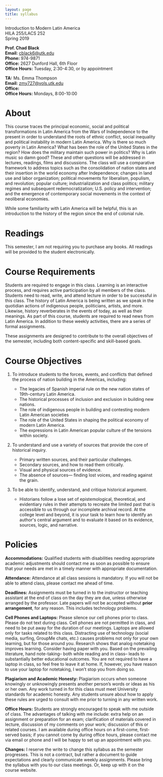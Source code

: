 ```yaml
---
layout: page
title: syllabus
---
```



Introduction to Modern Latin America  
HILA 255/LACS 252  
Spring 2019  

**Prof. Chad Black**  
**Email:** cblack6@utk.edu  
**Phone:** 974-9871  
**Office:** 2627 Dunford Hall, 6th Floor  
**Office Hours:** Tuesday, 2:30-4:30, or by appointment  


**TA:** Ms. Emma Thompson  
**Email:** zmy727@vols.utk.edu  
**Office:**  
**Office Hours:** Mondays, 8:00-10:00  


# About

This course traces the principal economic, social and political transformations
in Latin America from the Wars of Independence to the present in order to
understand the roots of ethnic conflict, social inequality and political
instability in modern Latin America. Why is there so much poverty in Latin
America? What has been the role of the United States in the region? How does
the military maintain such power in politics? Why is Latin music so damn good?
These and other questions will be addressed in lectures, readings, films and
discussions. The class will use a comparative framework to address topics such
as the consolidation of nation states and their insertion in the world economy
after Independence; changes in land use and labor organization; political
movements for liberalism, populism, and revolution; popular culture;
industrialization and class politics; military regimes and subsequent
redemocratization; U.S. policy and intervention; and the emergence of
contemporary social movements in the context of neoliberal economies.

While some familiarity with Latin America will be helpful, this is an
introduction to the history of the region since the end of colonial rule. 

# Readings

This semester, I am not requiring you to purchase any books. All readings will
be provided to the student electronically.

# Course Requirements

Students are required to engage in this class. Learning is an interactive
process, and requires active participation by all members of the class.
Students need to read, write, and attend lecture in order to be successful in
this class. The history of Latin America is being written as we
speak in the quotidian actions of indigenous people, politicians, artists, and more.
Likewise, history reverberates in the events of today, as well as their
meanings. As part of this course, students are required to read news from Latin
America. In addition to these weekly activities, there are a series of formal assignments. 


These assignments are designed to contribute to the overall objectives of the
semester, including both content-specific and skill-based goals. 

# Course Objectives

1. To introduce students to the forces, events, and conflicts that defined the
   process of nation building in the Americas, including:
   * The legacies of Spanish imperial rule on the new nation states of 19th-century Latin America. 
   * The historical processes of inclusion and exclusion in building new nations.
   * The role of indigenous people in building and contesting modern Latin American societies
   * The role of the United States in shaping the political economy of modern Latin America.
   * The expressions in Latin American popular culture of the tensions within society.


2. To understand and use a variety of sources that provide the core of historical inquiry.
   * Primary written sources, and their particular challenges.
   * Secondary sources, and how to read them critically.
   * Visual and physical sources of evidence.
   * The absence of sources— finding lost voices, and reading against the grain.


3. To be able to identify, understand, and critique historical argument.
   * Historians follow a lose set of epistemological, theoretical, and
   evidentiary rules in their attempts to recreate the limited past that is
   accessible to us through our incomplete archival record. At the college
   level and beyond, it is your task to learn how to identify an author's
   central argument and to evaluate it based on its evidence, sources, logic,
   and narrative. 

# Policies

**Accommodations:** Qualified students with disabilities needing appropriate
academic adjustments should contact me as soon as possible to ensure that your
needs are met in a timely manner with appropriate documentation.

__Attendance:__ Attendance at all class sessions is mandatory. If you will not be able to attend class, please contact me ahead of time.

**Deadlines:**  Assignments must be turned in to the instructor or teaching
assistant at the end of class on the day they are due, unless otherwise
arranged by the professor. Late papers will not be accepted without **prior
arrangement**, for any reason. This includes technology problems.

**Cell Phones and Laptops:** Please silence our cell phones prior to class.
Please do not text during class. Cell phones are not permitted in class, and
need to be put away for the duration of our meetings. Laptops are allowed only
for tasks related to this class. Distracting use of technology (social media,
surfing, GroupMe chats, etc.) causes problems not only for your own learning, but for those
around you. Research shows that analog notetaking improves learning. Consider
having paper with you. Based on the prevailing literature, hand note-taking–
both while reading and in class– leads to substantially better educational
outcomes. You are not required to have a laptop in class, so feel free to leave
it at home. If, however, you have reason to use your laptop for notetaking,
I won’t stop you from doing so. 

**Plagiarism and Academic Honesty:** Plagiarism occurs when someone knowingly
or unknowingly presents another person’s words or ideas as his or her own. Any
work turned in for this class must meet University standards for academic
honesty. Any students unsure about how to apply these rules are urged to
consult with me prior to turning in any written work. 

**Office Hours:** Students are strongly encouraged to speak with me outside of class. The advantages of talking with me include: extra help on an assignment or preparation for an exam; clarification of materials covered in lecture, discussion of my comments on your work; discussion of this or related courses. I am available during office hours on a first-come, first-served basis; if you cannot come by during office hours, please contact me via email or phone and I will be happy to set up an appointment with you.

**Changes:** I reserve the write to change this syllabus as the semester progresses. This is not a contract, but rather a document to guide expectations and clearly communicate weekly assignments. Please bring the syllabus with you to our class meetings. Or, keep up with it on the course website.







